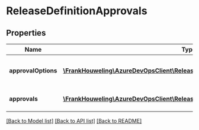 # ReleaseDefinitionApprovals

## Properties
Name | Type | Description | Notes
------------ | ------------- | ------------- | -------------
**approvalOptions** | [**\FrankHouweling\AzureDevOpsClient\Release\Model\ApprovalOptions**](ApprovalOptions.md) | Gets or sets the approval options. | [optional] 
**approvals** | [**\FrankHouweling\AzureDevOpsClient\Release\Model\ReleaseDefinitionApprovalStep[]**](ReleaseDefinitionApprovalStep.md) | Gets or sets the approvals. | [optional] 

[[Back to Model list]](../README.md#documentation-for-models) [[Back to API list]](../README.md#documentation-for-api-endpoints) [[Back to README]](../README.md)


